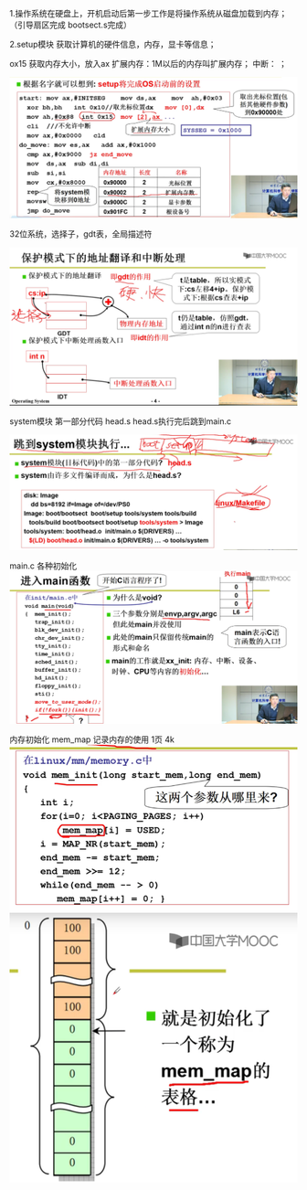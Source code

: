 1.操作系统在硬盘上，开机启动后第一步工作是将操作系统从磁盘加载到内存；（引导扇区完成 bootsect.s完成）

2.setup模块
获取计算机的硬件信息，内存，显卡等信息；

ox15 获取内存大小，放入ax
扩展内存：1M以后的内存叫扩展内存；
中断： ；



![img.png](img.png)



32位系统，选择子，gdt表，全局描述符

![img_1.png](img_1.png)



system模块
第一部分代码 head.s
head.s执行完后跳到main.c

![img_2.png](img_2.png)

main.c
各种初始化
![img_3.png](img_3.png)

内存初始化
mem_map 记录内存的使用
1页 4k
![img_4.png](img_4.png)
![img_5.png](img_5.png)